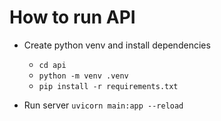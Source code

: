 # How to run API

- Create python venv and install dependencies

  - `cd api`
  - `python -m venv .venv`
  - `pip install -r requirements.txt`

- Run server `uvicorn main:app --reload`
